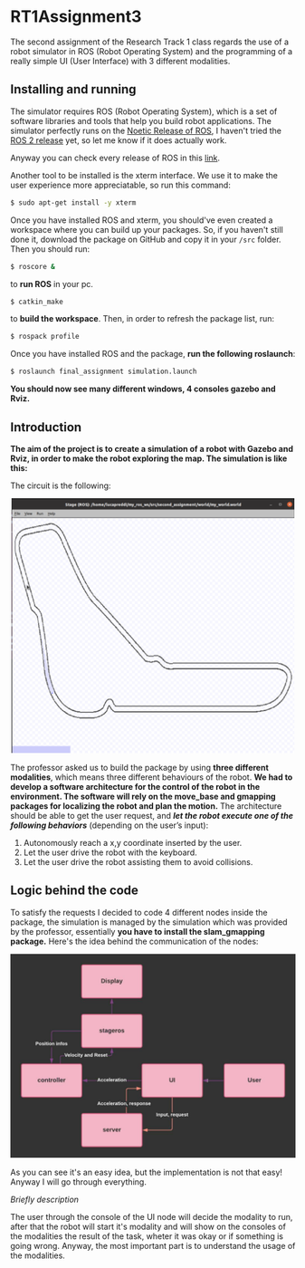 # RT1Assignment3
The second assignment of the Research Track 1 class regards the use of a robot simulator in ROS (Robot Operating System) and the programming of a really simple UI (User Interface) with 3 different modalities.

Installing and running
----------------------

The simulator requires ROS (Robot Operating System), which is a set of software libraries and tools that help you build robot applications. The simulator perfectly runs on the [Noetic Release of ROS](http://wiki.ros.org/noetic/Installation), I haven't tried the [ROS 2 release](https://docs.ros.org) yet, so let me know if it does actually work. 

Anyway you can check every release of ROS in this [link](http://wiki.ros.org/ROS/Installation).

Another tool to be installed is the xterm interface. We use it to make the user experience more appreciatable, so run this command:
```bash
$ sudo apt-get install -y xterm
```
Once you have installed ROS and xterm, you should've even created a workspace where you can build up your packages. So, if you haven't still done it, download the package on GitHub and copy it in your `/src` folder. Then you should run:
```bash
$ roscore &
```
to __run ROS__ in your pc.
```bash
$ catkin_make
```
to __build the workspace__. Then, in order to refresh the package list, run:
```bash
$ rospack profile
```
Once you have installed ROS and the package, __run the following roslaunch__:
```bash
$ roslaunch final_assignment simulation.launch
```
__You should now see many different windows, 4 consoles gazebo and Rviz.__

Introduction
----------------------

__The aim of the project is to create a simulation of a robot with Gazebo and Rviz, in order to make the robot exploring the map. The simulation is like this:__

The circuit is the following:
<p align="center">
<img src="https://github.com/LucaPreddi/RT1Assignment2/blob/main/Images/MonzaCircuit.png" width="500" height="450">
</p>

The professor asked us to build the package by using __three different modalities__, which means three different behaviours of the robot. 
__We had to develop a software architecture for the control of the robot in the environment. The software will rely on the move_base and gmapping packages for localizing the robot and plan the motion.__
The architecture should be able to get the user request, and ___let the robot execute one of the following behaviors___
(depending on the user’s input):
1. Autonomously reach a x,y coordinate inserted by the user.
2. Let the user drive the robot with the keyboard.
3. Let the user drive the robot assisting them to avoid collisions.

Logic behind the code
----------------------

To satisfy the requests I decided to code 4 different nodes inside the package, the simulation is managed by the simulation which was provided by the professor, essentially __you have to install the slam_gmapping package.__ Here's the idea behind the communication of the nodes:

<p align="center">
<img src="https://github.com/LucaPreddi/RT1Assignment2/blob/main/Images/Blank%20diagram.jpeg" width="520" height="360">
</p>

As you can see it's an easy idea, but the implementation is not that easy! Anyway I will go through everything.

_Briefly description_

The user through the console of the UI node will decide the modality to run, after that the robot will start it's modality and will show on the consoles of the modalities the result of the task, wheter it was okay or if something is going wrong. Anyway, the most important part is to understand the usage of the modalities.
